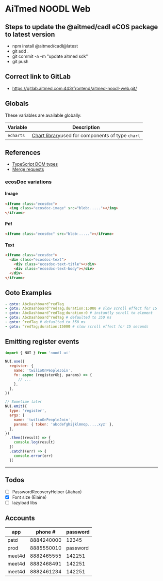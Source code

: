 # AiTmed NOODL Web

## Steps to update the @aitmed/cadl eCOS package to latest version

- npm install @aitmed/cadl@latest
- git add .
- git commit -a -m "update aitmed sdk"
- git push

## Correct link to GitLab

- https://gitlab.aitmed.com:443/frontend/aitmed-noodl-web.git/

## Globals

These variables are available globally:

| Variable  | Description                                                                                           |
| --------- | ----------------------------------------------------------------------------------------------------- |
| `echarts` | [Chart library](https://echarts.apache.org/examples/en/index.html)used for components of type `chart` |

## References

- [TypeScript DOM types](https://github.com/microsoft/TypeScript/blob/master/lib/lib.dom.d.ts)
- [Merge requests](https://gitlab.aitmed.com/help/user/project/merge_requests/index.md#checkout-merge-requests-locally)

### ecosDoc variations

#### Image

```html
<iframe class="ecosdoc">
  <img class="ecosdoc-image" src="blob:....."></img>
</iframe>
```

#### Pdf

```html
<iframe class="ecosdoc" src="blob:....."></iframe>
```

#### Text

```html
<iframe class="ecosdoc">
  <div class="ecosdoc-text">
    <div class="ecosdoc-text-title"></div>
    <div class="ecosdoc-text-body"></div>
  </div>
</iframe>
```

## Goto Examples

```yaml
- goto: AbcDashboard^redTag
- goto: AbcDashboard^redTag;duration:15000 # slow scroll effect for 15 seconds
- goto: AbcDashboard^redTag;duration:0 # instantly scroll to element
- goto: AbcDashboard^redTag # defaulted to 350 ms
- goto: ^redTag # defaulted to 350 ms
- goto: ^redTag;duration:15000 # slow scroll effect for 15 seconds
```

## Emitting register events

```js
import { NUI } from 'noodl-ui'

NUI.use({
  register: {
    name: 'twilioOnPeopleJoin',
    fn: async (registerObj, params) => {
      // ...
    },
  },
})

// Sometime later
NUI.emit({
  type: 'register',
  args: {
    name: 'twilioOnPeopleJoin',
    params: { token: 'abcdefghijklmnop.....xyz' },
  },
})
  .then((result) => {
    console.log(result)
  })
  .catch((err) => {
    console.error(err)
  })
```

---

## Todos

- [ ] PasswordRecoveryHelper (Jiahao)
- [x] Font size (Elaine)
- [ ] lazyload libs

## Accounts

| app    | phone #    | password |
| ------ | ---------- | -------- |
| patd   | 8884240000 | 12345    |
| prod   | 8885550010 | password |
| meet4d | 8882465555 | 142251   |
| meet4d | 8882468491 | 142251   |
| meet4d | 8882461234 | 142251   |
